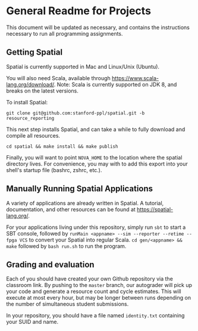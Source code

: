 # General Readme for Projects
This document will be updated as necessary, and contains the instructions necessary to run all programming assignments.

## Getting Spatial
Spatial is currently supported in Mac and Linux/Unix (Ubuntu).

You will also need Scala, available through https://www.scala-lang.org/download/. Note: Scala is currently supported on JDK 8, and breaks on the latest versions.

To install Spatial:

`git clone git@github.com:stanford-ppl/spatial.git -b resource_reporting`

This next step installs Spatial, and can take a while to fully download and compile all resources.

`cd spatial && make install && make publish`

Finally, you will want to point `NOVA_HOME` to the location where the spatial directory lives. For convenience, you may with to add this export into your shell's startup file (bashrc, zshrc, etc.).

## Manually Running Spatial Applications
A variety of applications are already written in Spatial. A tutorial, documentation, and other resources can be found at https://spatial-lang.org/.

For your applications living under this repository, simply run `sbt` to start a SBT console, followed by `runMain <appname> --sim --reporter --retime --fpga VCS` to convert your Spatial into regular Scala. `cd gen/<appname> && make` followed by `bash run.sh` to run the program.

## Grading and evaluation
Each of you should have created your own Github repository via the classroom link. By pushing to the `master` branch, our autograder will pick up your code and generate a resource count and cycle estimates. This will execute at most every hour, but may be longer between runs depending on the number of simultaneous student submissions.

In your repository, you should have a file named `identity.txt` containing your SUID and name.
